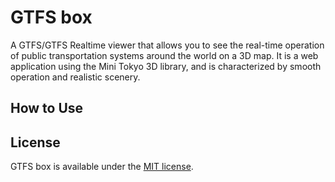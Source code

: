 # GTFS box

A GTFS/GTFS Realtime viewer that allows you to see the real-time operation of public transportation systems around the world on a 3D map. It is a web application using the Mini Tokyo 3D library, and is characterized by smooth operation and realistic scenery.

## How to Use



## License

GTFS box is available under the [MIT license](https://opensource.org/licenses/MIT).
